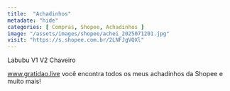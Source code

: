 ```yaml
---
title:  "Achadinhos"
metadate: "hide"
categories: [ Compras, Shopee, Achadinhos ]
image: "/assets/images/shopee/achei_2025071201.jpg"
visit: "https://s.shopee.com.br/2LNFJgVQXl"
---
```

Labubu V1 V2 Chaveiro

www.gratidao.live você encontra todos os meus achadinhos da Shopee e muito mais!